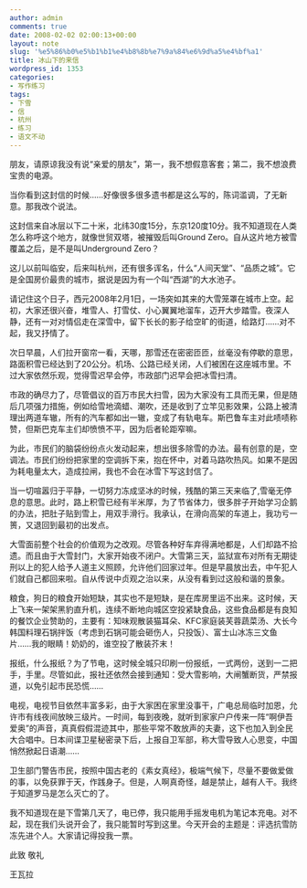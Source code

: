```yaml
---
author: admin
comments: true
date: 2008-02-02 02:00:13+00:00
layout: note
slug: '%e5%86%b0%e5%b1%b1%e4%b8%8b%e7%9a%84%e6%9d%a5%e4%bf%a1'
title: 冰山下的来信
wordpress_id: 1353
categories:
- 写作练习
tags:
- 下雪
- 信
- 杭州
- 练习
- 语文不动
---
```


朋友，请原谅我没有说“亲爱的朋友”，第一，我不想假意客套；第二，我不想浪费宝贵的电源。

当你看到这封信的时候……好像很多很多遗书都是这么写的，陈词滥调，了无新意。那我改个说法。

这封信来自冰层以下二十米，北纬30度15分，东京120度10分。我不知道现在人类怎么称呼这个地方，就像世贸双塔，被摧毁后叫Ground Zero。自从这片地方被雪覆盖之后，是不是叫Underground Zero？

这儿以前叫临安，后来叫杭州，还有很多诨名，什么“人间天堂”、“品质之城”。它是全国房价最贵的城市，据说是因为有一个叫“西湖”的大水池子。

请记住这个日子，西元2008年2月1日，一场突如其来的大雪笼罩在城市上空。起初，大家还很兴奋，堆雪人、打雪仗、小心翼翼地溜车，迈开大步踏雪。夜深人静，还有一对对情侣走在深雪中，留下长长的影子给空旷的街道，给路灯……对不起，我又抒情了。

次日早晨，人们拉开窗帘一看，天哪，那雪还在密密匝匝，丝毫没有停歇的意思，路面积雪已经达到了20公分。机场、公路已经关闭，人们被困在这座城市里。不过大家依然乐观，觉得雪迟早会停，市政部门迟早会把冰雪扫清。

市政的确尽力了，尽管倡议的百万市民大扫雪，因为大家没有工具而无果，但是随后几项强力措施，例如给雪地滴蜡、潮吹，还是收到了立竿见影效果，公路上被清理出两道车辙，所有的汽车都如出一辙，变成了有轨电车。斯巴鲁车主对此啧啧称赞，但斯巴克车主们却愤愤不平，因为后者轮距窄嘛。

为此，市民们的脑袋纷纷点火发动起来，想出很多除雪的办法。最有创意的是，空调法。市民们纷纷把家里的空调拆下来，抱在怀中，对着马路吹热风。如果不是因为耗电量太大，造成拉闸，我也不会在冰雪下写这封信了。

当一切喧嚣归于平静，一切努力冻成坚冰的时候，残酷的第三天来临了,雪毫无停息的意思。此时，路上积雪已经有半米厚，为了节省体力，很多胖子开始学习企鹅的办法，把肚子贴到雪上，用双手滑行。我承认，在滑向高架的车道上，我功亏一篑，又退回到最初的出发点。

大雪面前整个社会的价值观为之改观。尽管各种好车弃得满地都是，人们却路不拾遗。而且由于大雪封门，大家开始夜不闭户。大雪第三天，监狱宣布对所有无期徒刑以上的犯人给予人道主义照顾，允许他们回家过年。但是早晨放出去，中午犯人们就自己都回来啦。自从传说中贞观之治以来，从没有看到过这般和谐的景象。

粮食，狗日的粮食开始短缺，其实也不是短缺，是在库房里运不出来。这时候，天上飞来一架架黑豹直升机，连续不断地向城区空投紧缺食品，这些食品都是有良知的餐饮企业赞助的，主要有：知味观散装猫耳朵、KFC家庭装芙蓉蔬菜汤、大长今韩国料理石锅拌饭（考虑到石锅可能会砸伤人，只投饭）、富士山冰冻三文鱼片……我的眼睛！奶奶的，谁空投了散装芥末！

报纸，什么报纸？为了节电，这时候全城只印刷一份报纸，一式两份，送到一二把手，手里。尽管如此，报社还依然会接到通知：受大雪影响，大闸蟹断货，严禁报道，以免引起市民恐慌……

电视，电视节目依然丰富多彩，由于大家困在家里没事干，广电总局临时加恩，允许市有线夜间放映三级片。一时间，每到夜晚，就听到家家户户传来一阵“啊伊吾爱奥”的声音，真真假假混迹其中，那些平常不敢放声的夫妻，这下也加入到全民大合唱中。日本间谍卫星秘密录下后，上报自卫军部，称大雪导致人心思变，中国悄然掀起日语潮……

卫生部门警告市民，按照中国古老的《素女真经》，极端气候下，尽量不要做爱做的事，以免获罪于天，作践身子。但是，人啊真奇怪，越是禁止，越有人干。我终于知道罗马是怎么灭亡的了。

我不知道现在是下雪第几天了，电已停，我只能用手摇发电机为笔记本充电。对不起，现在我们头说开会了，我只能暂时写到这里。今天开会的主题是：评选抗雪防冻先进个人。大家请记得投我一票。

此致 敬礼

王瓦拉

